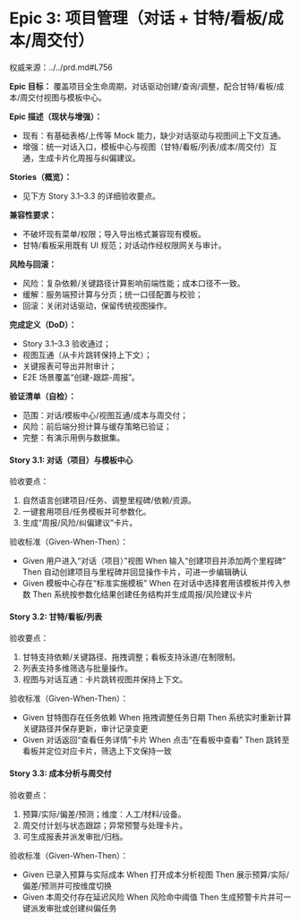 # Epic 3: 项目管理（对话 + 甘特/看板/成本/周交付）

权威来源：../../prd.md#L756


**Epic 目标：** 覆盖项目全生命周期，对话驱动创建/查询/调整，配合甘特/看板/成本/周交付视图与模板中心。

**Epic 描述（现状与增强）：**
- 现有：有基础表格/上传等 Mock 能力，缺少对话驱动与视图间上下文互通。
- 增强：统一对话入口，模板中心与视图（甘特/看板/列表/成本/周交付）互通，生成卡片化周报与纠偏建议。

**Stories（概览）：**
- 见下方 Story 3.1–3.3 的详细验收要点。

**兼容性要求：**
- 不破坏现有菜单/权限；导入导出格式兼容现有模板。
- 甘特/看板采用既有 UI 规范；对话动作经权限网关与审计。

**风险与回滚：**
- 风险：复杂依赖/关键路径计算影响前端性能；成本口径不一致。
- 缓解：服务端预计算与分页；统一口径配置与校验；
- 回滚：关闭对话驱动，保留传统视图操作。

**完成定义（DoD）：**
- Story 3.1–3.3 验收通过；
- 视图互通（从卡片跳转保持上下文）；
- 关键报表可导出并附审计；
- E2E 场景覆盖“创建-跟踪-周报”。

**验证清单（自检）：**
- 范围：对话/模板中心/视图互通/成本与周交付；
- 风险：前后端分担计算与缓存策略已验证；
- 完整：有演示用例与数据集。

#### Story 3.1: 对话（项目）与模板中心
验收要点：
1. 自然语言创建项目/任务、调整里程碑/依赖/资源。
2. 一键套用项目/任务模板并可参数化。
3. 生成“周报/风险/纠偏建议”卡片。

验收标准（Given-When-Then）：
- Given 用户进入“对话（项目）”视图
  When 输入“创建项目并添加两个里程碑”
  Then 自动创建项目与里程碑并回显操作卡片，可进一步编辑确认
- Given 模板中心存在“标准实施模板”
  When 在对话中选择套用该模板并传入参数
  Then 系统按参数化结果创建任务结构并生成周报/风险建议卡片

#### Story 3.2: 甘特/看板/列表
验收要点：
1. 甘特支持依赖/关键路径、拖拽调整；看板支持泳道/在制限制。
2. 列表支持多维筛选与批量操作。
 3. 视图与对话互通：卡片跳转视图并保持上下文。

验收标准（Given-When-Then）：
- Given 甘特图存在任务依赖
  When 拖拽调整任务日期
  Then 系统实时重新计算关键路径并保存更新，审计记录变更
- Given 对话返回“查看任务详情”卡片
  When 点击“在看板中查看”
  Then 跳转至看板并定位对应卡片，筛选上下文保持一致

#### Story 3.3: 成本分析与周交付
验收要点：
1. 预算/实际/偏差/预测；维度：人工/材料/设备。
2. 周交付计划与状态跟踪；异常预警与处理卡片。
3. 可生成报表并派发审批/归档。

验收标准（Given-When-Then）：
- Given 已录入预算与实际成本
  When 打开成本分析视图
  Then 展示预算/实际/偏差/预测并可按维度切换
- Given 本周交付存在延迟风险
  When 风险命中阈值
  Then 生成预警卡片并可一键派发审批或创建纠偏任务

